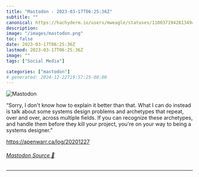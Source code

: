 ```yaml
---
title: "Mastodon - 2023-03-17T06:25:36Z"
subtitle: ""
canonical: https://hachyderm.io/users/mweagle/statuses/110037194281349451
description:
image: "/images/mastodon.png"
toc: false
date: 2023-03-17T06:25:36Z
lastmod: 2023-03-17T06:25:36Z
image: ""
tags: ["Social Media"]

categories: ["mastodon"]
# generated: 2024-12-22T19:57:25-08:00
---
```

![Mastodon](/images/mastodon.png)

<p>“Sorry, I don&#39;t know how to explain it better than that. What I can do instead is talk about some systems design problems and archetypes that repeat, over and over, across multiple fields. If you can recognize these archetypes, and handle them before they kill your project, you&#39;re on your way to being a systems designer.”</p><p><a href="https://apenwarr.ca/log/20201227" target="_blank" rel="nofollow noopener noreferrer" translate="no"><span class="invisible">https://</span><span class="">apenwarr.ca/log/20201227</span><span class="invisible"></span></a></p>


###### [Mastodon Source 🐘](https://hachyderm.io/@mweagle/110037194281349451)

___
